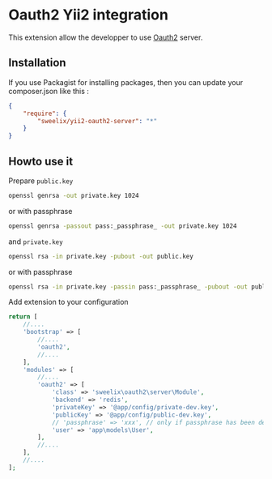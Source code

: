 Oauth2 Yii2 integration
=======================

This extension allow the developper to use [Oauth2](https://oauth2.thephpleague.com/) server.


Installation
------------

If you use Packagist for installing packages, then you can update your composer.json like this :

``` json
{
    "require": {
        "sweelix/yii2-oauth2-server": "*"
    }
}
```

Howto use it
------------

Prepare ```public.key``` 

``` bash
openssl genrsa -out private.key 1024
```

or with passphrase

``` bash
openssl genrsa -passout pass:_passphrase_ -out private.key 1024
```

and ```private.key```

```bash
openssl rsa -in private.key -pubout -out public.key
```

or with passphrase

``` bash
openssl rsa -in private.key -passin pass:_passphrase_ -pubout -out public.key
```

Add extension to your configuration

``` php
return [
    //....
    'bootstrap' => [
        //....
        'oauth2',
        //....
    ],
    'modules' => [
        //....
        'oauth2' => [
            'class' => 'sweelix\oauth2\server\Module',
            'backend' => 'redis',
            'privateKey' => '@app/config/private-dev.key',
            'publicKey' => '@app/config/public-dev.key',
            // 'passphrase' => 'xxx', // only if passphrase has been defined
            'user' => 'app\models\User',
        ],
        //....
    ],
    //....
];
```
